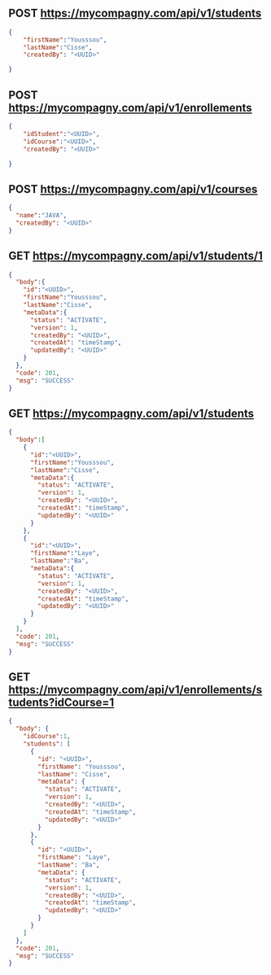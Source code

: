 ## POST https://mycompagny.com/api/v1/students
~~~json
{
    "firstName":"Yousssou",
    "lastName":"Cisse",
    "createdBy": "<UUID>"

}
~~~

## POST https://mycompagny.com/api/v1/enrollements

~~~json
{
    "idStudent":"<UUID>",
    "idCourse":"<UUID>",
    "createdBy": "<UUID>"

}
~~~

## POST https://mycompagny.com/api/v1/courses
~~~json
{
  "name":"JAVA",
  "createdBy": "<UUID>"
}
~~~
## GET https://mycompagny.com/api/v1/students/1
~~~json
{
  "body":{
    "id":"<UUID>",
    "firstName":"Yousssou",
    "lastName":"Cisse",
    "metaData":{
      "status": "ACTIVATE",
      "version": 1,
      "createdBy": "<UUID>",
      "createdAt": "timeStamp",
      "updatedBy": "<UUID>"
    }
  },
  "code": 201,
  "msg": "SUCCESS"
}
~~~
## GET https://mycompagny.com/api/v1/students
~~~json
{
  "body":[
    {
      "id":"<UUID>",
      "firstName":"Yousssou",
      "lastName":"Cisse",
      "metaData":{
        "status": "ACTIVATE",
        "version": 1,
        "createdBy": "<UUID>",
        "createdAt": "timeStamp",
        "updatedBy": "<UUID>"
      }
    },
    {
      "id":"<UUID>",
      "firstName":"Laye",
      "lastName":"Ba",
      "metaData":{
        "status": "ACTIVATE",
        "version": 1,
        "createdBy": "<UUID>",
        "createdAt": "timeStamp",
        "updatedBy": "<UUID>"
      }
    }
  ],
  "code": 201,
  "msg": "SUCCESS"
}
~~~
## GET https://mycompagny.com/api/v1/enrollements/students?idCourse=1

~~~json
{
  "body": {
    "idCourse":1,
    "students": [
      {
        "id": "<UUID>",
        "firstName": "Yousssou",
        "lastName": "Cisse",
        "metaData": {
          "status": "ACTIVATE",
          "version": 1,
          "createdBy": "<UUID>",
          "createdAt": "timeStamp",
          "updatedBy": "<UUID>"
        }
      },
      {
        "id": "<UUID>",
        "firstName": "Laye",
        "lastName": "Ba",
        "metaData": {
          "status": "ACTIVATE",
          "version": 1,
          "createdBy": "<UUID>",
          "createdAt": "timeStamp",
          "updatedBy": "<UUID>"
        }
      }
    ]
  },
  "code": 201,
  "msg": "SUCCESS"
}
~~~

